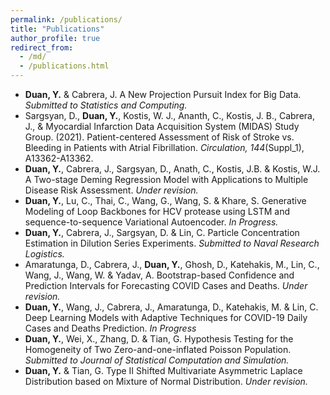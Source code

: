 ```yaml
---
permalink: /publications/
title: "Publications"
author_profile: true
redirect_from: 
  - /md/
  - /publications.html
---
```


*	**Duan, Y.** & Cabrera, J. A New Projection Pursuit Index for Big Data. <var>Submitted to Statistics and Computing.</var>
*	Sargsyan, D., **Duan, Y.**, Kostis, W. J., Ananth, C., Kostis, J. B., Cabrera, J., & Myocardial Infarction Data Acquisition System (MIDAS) Study Group. (2021). Patient-centered Assessment of Risk of Stroke vs. Bleeding in Patients with Atrial Fibrillation. <var>Circulation, 144</var>(Suppl_1), A13362-A13362.
*	**Duan, Y.**, Cabrera, J., Sargsyan, D., Anath, C., Kostis, J.B. & Kostis, W.J. A Two-stage Deming Regression Model with Applications to Multiple Disease Risk Assessment. <var>Under revision.</var>
*	**Duan, Y.**, Lu, C., Thai, C., Wang, G., Wang, S. & Khare, S. Generative Modeling of Loop Backbones for HCV protease using LSTM and sequence-to-sequence Variational Autoencoder. <var>In Progress.</var>
*	**Duan, Y.**, Cabrera, J., Sargsyan, D. & Lin, C. Particle Concentration Estimation in Dilution Series Experiments. <var>Submitted to Naval Research Logistics.</var>
*	Amaratunga, D., Cabrera, J., **Duan, Y.**, Ghosh, D., Katehakis, M., Lin, C., Wang, J., Wang, W. & Yadav, A. Bootstrap-based Confidence and Prediction Intervals for Forecasting COVID Cases and Deaths. <var>Under revision.</var>
*	**Duan, Y.**, Wang, J., Cabrera, J., Amaratunga, D., Katehakis, M. & Lin, C. Deep Learning Models with Adaptive Techniques for COVID-19 Daily Cases and Deaths Prediction. <var>In Progress</var>
*	**Duan, Y.**, Wei, X., Zhang, D. & Tian, G. Hypothesis Testing for the Homogeneity of Two Zero-and-one-inflated Poisson Population. <var>Submitted to Journal of Statistical Computation and Simulation.</var>
*	**Duan, Y.** & Tian, G. Type II Shifted Multivariate Asymmetric Laplace Distribution based on Mixture of Normal Distribution. <var>Under revision.</var>
